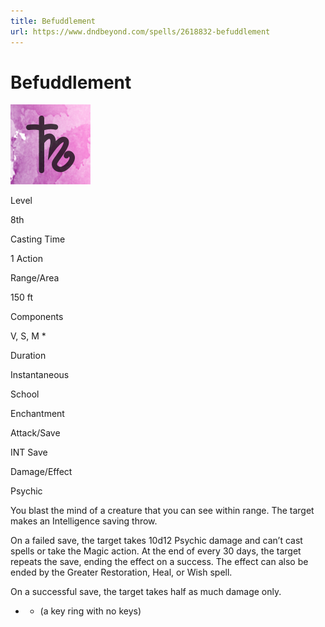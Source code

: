 ```yaml
---
title: Befuddlement
url: https://www.dndbeyond.com/spells/2618832-befuddlement
---
```


# Befuddlement

![Befuddlement](befuddlement.png)

Level

8th

Casting Time

1 Action

Range/Area

150 ft

Components

V, S, M *

Duration

Instantaneous

School

Enchantment

Attack/Save

INT Save

Damage/Effect

Psychic

You blast the mind of a creature that you can see within range. The target makes an Intelligence saving throw.

On a failed save, the target takes 10d12 Psychic damage and can’t cast spells or take the Magic action. At the end of every 30 days, the target repeats the save, ending the effect on a success. The effect can also be ended by the Greater Restoration, Heal, or Wish spell.

On a successful save, the target takes half as much damage only.

* - (a key ring with no keys)